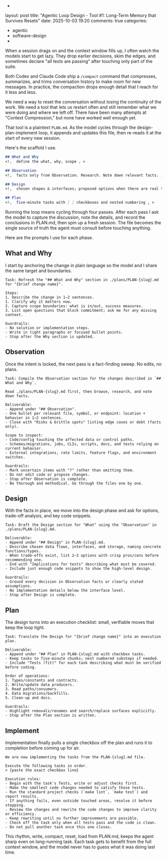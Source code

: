 -
layout: post
title: "Agentic Loop Design - Tool #1: Long-Term Memory that Survives Resets"
date: 2025-10-03 19:20
comments: true
categories: 
- agentic
- software-design
-

When a session drags on and the context window fills up, I often watch the
models start to get lazy. They drop earlier decisions, skim the edges, and
sometimes declare "all tests are passing" after touching only part of the
suite.

Both Codex and Claude Code ship a `/compact` command that compresses,
summarizes, and trims conversation history to make room for new messages. In
practice, the compaction drops enough detail that I reach for it less and less.

We need a way to reset the conversation without losing the continuity of the
work. We need a tool that lets us restart often and still remember what we were
doing and where we left off. There have been many attempts at "Context
Compression," but none have worked well enough yet.

That tool is a plaintext `PLAN.md`. As the model cycles through the
design-plan-implement loop, it appends and updates this file, then re-reads it
at the start of every new session.

Here's the scaffold I use.


```markdown
## What and Why
<!,  define the what, why, scope , >

## Observation
<!,  facts only from Observation. Research. Note down relevant facts. , >

## Design
<!,  chosen shapes & interfaces; proposed options when there are real trade-offs , >

## Plan
<!,  five-minute tasks with [ ] checkboxes and nested numbering , >
```

Running the loop means cycling through four passes. After each pass I ask the
model to capture the discussion, note the details, and record the conclusions
in PLAN.md, then spin up a fresh session. The file becomes the single source of
truth the agent must consult before touching anything.

Here are the prompts I use for each phase.

## What and Why

I start by anchoring the change in plain language so the model and I share the
same target and boundaries.

```
Task: Refresh the "## What and Why" section in ./plans/PLAN-{slug}.md for "{brief change name}".

Steps:
1. Describe the change in 1–2 sentences.
1. Clarify why it matters now.
2. Capture scope boundaries: what is in/out, success measures.
3. List open questions that block commitment; ask me for any missing context.

Guardrails:
- No solution or implementation steps.
- Write in tight paragraphs or focused bullet points.
- Stop after the Why section is updated.
```

## Observation

Once the intent is locked, the next pass is a fact-finding sweep. No edits, no plans.

```
Task: Compile the Observation section for the changes described in `## What and Why`.

Read ./plans/PLAN-{slug}.md first, then browse, research, and note down facts.

Deliverable:
- Append under "## Observation".
- One bullet per relevant file, symbol, or endpoint: location + behavior in 1–2 sentences.
- Close with "Risks & brittle spots" listing edge cases or debt (facts only).

Scope to inspect:
- Code/config touching the affected data or control paths.
- Schemas/migrations, jobs, CLIs, scripts, docs, and tests relying on current behavior.
- External integrations, rate limits, feature flags, and environment switches.

Guardrails:
- Mark uncertain items with "?" rather than omitting them.
- Do not edit code or propose changes.
- Stop after Observation is complete.
- Be thorough and methodical. Go through the files one by one.
```

## Design

With the facts in place, we move into the design phase and ask for options,
trade-off analysis, and key code snippets.

```
Task: Draft the Design section for "What" using the "Observation" in ./plans/PLAN-{slug}.md.

Deliverable:
- Append under "## Design" in PLAN-{slug}.md.
- Describe chosen data flows, interfaces, and storage, naming concrete functions/types.
- When trade-offs exist, list 2–3 options with crisp pros/cons before recommending one.
- End with "Implications for tests" describing what must be covered.
- Include just enough code snippets to show the high-level design.

Guardrails:
- Ground every decision in Observation facts or clearly stated assumptions.
- No implementation details below the interface level.
- Stop after Design is complete.
```

## Plan

The design turns into an execution checklist: small, verifiable moves that keep
the loop tight.

```
Task: Translate the Design for "{brief change name}" into an execution plan.

Deliverable:
- Append under "## Plan" in PLAN-{slug}.md with checkbox tasks.
- Keep tasks to five-minute chunks; nest numbered substeps if needed.
- Include "Tests (fit)" for each task describing what must be verified before coding.

Order of operations:
1. Types/constants and contracts.
2. Write/update data producers.
3. Read paths/consumers.
4. Data migrations/backfills.
5. Clean-up and docs.

Guardrails:
- Highlight removals/renames and search/replace surfaces explicitly.
- Stop after the Plan section is written.
```

## Implement

Implementation finally pulls a single checkbox off the plan and runs it to
completion before coming up for air.

```
We are now implementing the tasks from the PLAN-{slug}.md file.

Execute the following tasks in order.
> {paste the exact checkbox line}

Execution rules:
- Begin with the task's Tests, write or adjust checks first.
- Make the smallest code changes needed to satisfy those tests.
- Run the standard project checks (`make lint`, `make test`) and report results.
- If anything fails, even outside touched areas, resolve it before stopping.
- Review the changes and rewrite the code changes to improve clarity or efficiency.
- Keep rewriting until no further improvements are possible.
- Check off the task only when all tests pass and the code is clean.
- Do not pull another task once this one closes.
```

This rhythm, write, compact, reset, load from PLAN.md, keeps the agent
sharp even on long-running task. Each task gets to benefit from the 
full context window, and the model never has to guess what it was doing
last time.

